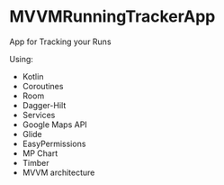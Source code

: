# MVVMRunningTrackerApp
App for Tracking your Runs

Using:
  - Kotlin
  - Coroutines
  - Room
  - Dagger-Hilt
  - Services
  - Google Maps API
  - Glide
  - EasyPermissions
  - MP Chart
  - Timber
  - MVVM architecture
